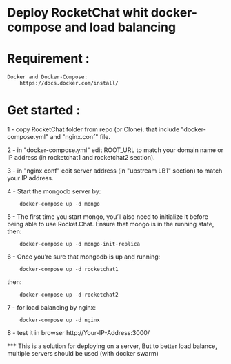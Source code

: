 # Deploy RocketChat whit docker-compose and load balancing 
# Requirement :
	Docker and Docker-Compose:
		https://docs.docker.com/install/
# Get started :
1 - copy  RocketChat folder from repo (or Clone). that include "docker-compose.yml" and "nginx.conf" file.

2 - in "docker-compose.yml" edit ROOT_URL to match your domain name or IP address (in rocketchat1 and rocketchat2 section).

3 - in "nginx.conf" edit server address (in "upstream LB1" section) to match your IP address.

4 - Start the mongodb server by:

		docker-compose up -d mongo

5 - The first time you start mongo, you’ll also need to initialize it before being able to use Rocket.Chat. Ensure that mongo is in the running state, then:

		docker-compose up -d mongo-init-replica

6 - Once you’re sure that mongodb is up and running:

		docker-compose up -d rocketchat1
then:
	
		docker-compose up -d rocketchat2

7 - for load balancing by nginx:
 
		docker-compose up -d nginx

8 - test it in browser 	 http://Your-IP-Address:3000/

*** This is a solution for deploying on a server, But to better load balance, multiple servers should be used (with docker swarm)
